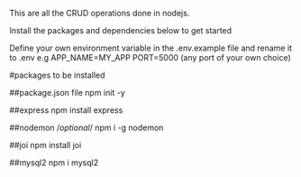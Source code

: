This are all the CRUD operations done in nodejs. 

Install the packages and dependencies below to get started

Define your own environment variable in the .env.example file and rename it to .env e.g APP_NAME=MY_APP
PORT=5000 (any port of your own choice)

#packages to be installed

##package.json file
npm init -y

##express
npm install express

##nodemon /*optional*/
npm i -g nodemon

##joi
npm install joi

##mysql2
npm i mysql2
